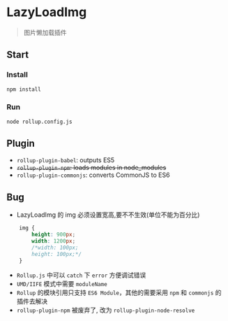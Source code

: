 # LazyLoadImg

> 图片懒加载插件

## Start

### Install

```bash
npm install
```


### Run

```bash
node rollup.config.js
```

## Plugin

* `rollup-plugin-babel`: outputs ES5
* ~~`rollup-plugin-npm`: loads modules in node_modules~~
* `rollup-plugin-commonjs`: converts CommonJS to ES6

## Bug

* LazyLoadImg 的 img 必须设置宽高,要不不生效(单位不能为百分比)

``` css
    img {
        height: 900px;
        width: 1200px;
        /*width: 100px;
        height: 100px;*/
    }
```

* `Rollup.js` 中可以 `catch` 下 `error` 方便调试错误
* `UMD/IIFE` 模式中需要 `moduleName`
* `Rollup` 的模块引用只支持 `ES6 Module`，其他的需要采用 `npm` 和 `commonjs` 的插件去解决
* `rollup-plugin-npm` 被废弃了, 改为 `rollup-plugin-node-resolve`
